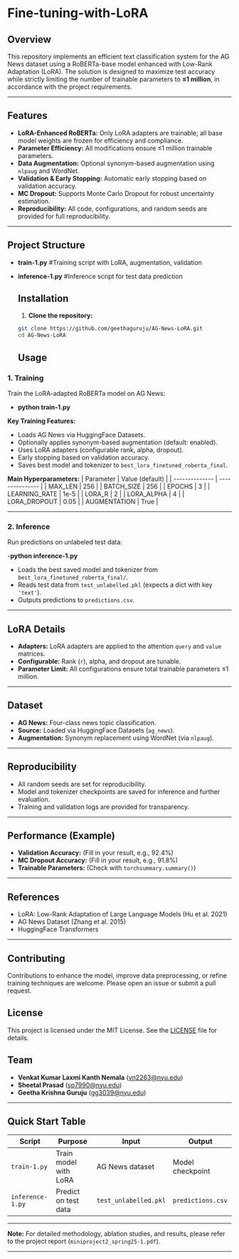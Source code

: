 # Fine-tuning-with-LoRA

## Overview

This repository implements an efficient text classification system for the AG News dataset using a RoBERTa-base model enhanced with Low-Rank Adaptation (LoRA). The solution is designed to maximize test accuracy while strictly limiting the number of trainable parameters to **≤1 million**, in accordance with the project requirements.

---

## Features

- **LoRA-Enhanced RoBERTa:** Only LoRA adapters are trainable; all base model weights are frozen for efficiency and compliance.
- **Parameter Efficiency:** All modifications ensure ≤1 million trainable parameters.
- **Data Augmentation:** Optional synonym-based augmentation using `nlpaug` and WordNet.
- **Validation & Early Stopping:** Automatic early stopping based on validation accuracy.
- **MC Dropout:** Supports Monte Carlo Dropout for robust uncertainty estimation.
- **Reproducibility:** All code, configurations, and random seeds are provided for full reproducibility.

---

## Project Structure

- **train-1.py**  #Training script with LoRA, augmentation, validation
- **inference-1.py**  #Inference script for test data prediction

  ## Installation

  1. **Clone the repository:**

    ```bash
   git clone https://github.com/geethaguruju/AG-News-LoRA.git
   cd AG-News-LoRA
    ```

  ## Usage

### 1. Training

Train the LoRA-adapted RoBERTa model on AG News:

- **python train-1.py**

**Key Training Features:**
- Loads AG News via HuggingFace Datasets.
- Optionally applies synonym-based augmentation (default: enabled).
- Uses LoRA adapters (configurable rank, alpha, dropout).
- Early stopping based on validation accuracy.
- Saves best model and tokenizer to `best_lora_finetuned_roberta_final`.

**Main Hyperparameters:**
| Parameter      | Value (default) |
| -------------- | --------------- |
| MAX_LEN        | 256             |
| BATCH_SIZE     | 256             |
| EPOCHS         | 3               |
| LEARNING_RATE  | 1e-5            |
| LORA_R         | 2               |
| LORA_ALPHA     | 4               |
| LORA_DROPOUT   | 0.05            |
| AUGMENTATION   | True            |

---

### 2. Inference

Run predictions on unlabeled test data:

-**python inference-1.py**


- Loads the best saved model and tokenizer from `best_lora_finetuned_roberta_final/`.
- Reads test data from `test_unlabelled.pkl` (expects a dict with key `'text'`).
- Outputs predictions to `predictions.csv`.

---

## LoRA Details

- **Adapters:** LoRA adapters are applied to the attention `query` and `value` matrices.
- **Configurable:** Rank (`r`), alpha, and dropout are tunable.
- **Parameter Limit:** All configurations ensure total trainable parameters ≤1 million.

---

## Dataset

- **AG News:** Four-class news topic classification.
- **Source:** Loaded via HuggingFace Datasets (`ag_news`).
- **Augmentation:** Synonym replacement using WordNet (via `nlpaug`).

---

## Reproducibility

- All random seeds are set for reproducibility.
- Model and tokenizer checkpoints are saved for inference and further evaluation.
- Training and validation logs are provided for transparency.

---

## Performance (Example)

- **Validation Accuracy:** (Fill in your result, e.g., 92.4%)
- **MC Dropout Accuracy:** (Fill in your result, e.g., 91.8%)
- **Trainable Parameters:** (Check with `torchsummary.summary()`)

---

## References

- LoRA: Low-Rank Adaptation of Large Language Models (Hu et al. 2021)
- AG News Dataset (Zhang et al. 2015)
- HuggingFace Transformers

---
## Contributing

Contributions to enhance the model, improve data preprocessing, or refine training techniques are welcome. Please open an issue or submit a pull request.

## License

This project is licensed under the MIT License. See the [LICENSE](LICENSE) file for details.

## Team

- **Venkat Kumar Laxmi Kanth Nemala** (vn2263@nyu.edu)
- **Sheetal Prasad** (sp7990@nyu.edu)
- **Geetha Krishna Guruju** (gg3039@nyu.edu)

---

## Quick Start Table

| Script          | Purpose                  | Input                  | Output                 |
|-----------------|-------------------------|------------------------|------------------------|
| `train-1.py`    | Train model with LoRA    | AG News dataset        | Model checkpoint       |
| `inference-1.py`| Predict on test data     | `test_unlabelled.pkl`  | `predictions.csv`      |

---

**Note:** For detailed methodology, ablation studies, and results, please refer to the project report (`miniproject2_spring25-1.pdf`).

---

